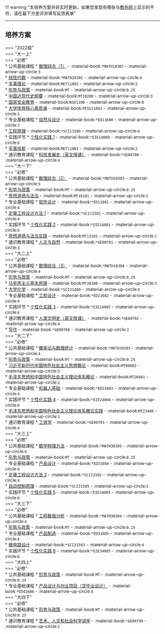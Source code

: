 !!! warning "本培养方案并非实时更新，如果您发现有哪些与[教务网](https://my.cqu.edu.cn)上显示的不符，请在最下方差评并填写反馈表单"

---

## 培养方案  
=== "2022级"  
    === "大一上"  
        === "必修"  
            * 公共基础课程
                * [数理综合（1）](../../../course/数理综合.md) - :material-book:`*MATH10302` - :material-arrow-up-circle:`3`  
                * [线性代数](../../../course/线性代数.md) - :material-book:`*MATH20302` - :material-arrow-up-circle:`4`  
                * [军事理论](../../../course/军事理论.md) - :material-book:`MET11002` - :material-arrow-up-circle:`2`  
                * [形势与政策](../../../course/形势与政策.md) - :material-book:`MT` - :material-arrow-up-circle:`0.25`  
                * [中国近现代史纲要](../../../course/中国近现代史纲要.md) - :material-book:`MT10200` - :material-arrow-up-circle:`3`  
                * [国家安全教育](../../../course/国家安全教育.md) - :material-book:`NSE1100` - :material-arrow-up-circle:`0`  
                * [大学体育核心素质课](../../../course/体育.md) - :material-book:`PESS21001` - :material-arrow-up-circle:`1`  
            * 专业基础课程
                * [自然与设计](../../../course/自然与设计.md) - :material-book:`*ED11600` - :material-arrow-up-circle:`3`  
                * [工程原理](../../../course/工程原理.md) - :material-book:`*SCI11500` - :material-arrow-up-circle:`4`  
            * 实践环节
                * [个性化实践 1](../../../course/个性化实践.md) - :material-book:`*EIE14000` - :material-arrow-up-circle:`6`  
                * [军事技能](../../../course/军事技能.md) - :material-book:`MET11001` - :material-arrow-up-circle:`2`  
            * 通识教育课程
                * [科技发展史（英文授课）](../../../course/科技发展史.md) - :material-book:`*GE00700` - :material-arrow-up-circle:`4`  
    === "大一下"  
        === "必修"  
            * 公共基础课程
                * [数理综合（2）](../../../course/数理综合.md) - :material-book:`*MATH10303` - :material-arrow-up-circle:`5`  
                * [形势与政策](../../../course/形势与政策.md) - :material-book:`MT` - :material-arrow-up-circle:`0.25`  
                * [思想道德与法治](../../../course/思想道德与法治.md) - :material-book:`MT10101` - :material-arrow-up-circle:`2`  
            * 专业基础课程
                * [软件设计](../../../course/软件设计.md) - :material-book:`*ED11601` - :material-arrow-up-circle:`4`  
                * [定量工程设计方法 1](../../../course/定量工程设计方法.md) - :material-book:`*SCI11501` - :material-arrow-up-circle:`4`  
            * 实践环节
                * [个性化实践 2](../../../course/个性化实践.md) - :material-book:`*EIE14001` - :material-arrow-up-circle:`6`  
                * [思想道德与法治实践](../../../course/思想道德与法治实践.md) - :material-book:`MT13101` - :material-arrow-up-circle:`1`  
            * 通识教育课程
                * [人文与自然](../../../course/人文与自然.md) - :material-book:`*GE00701` - :material-arrow-up-circle:`3`  
    === "大二上"  
        === "必修"  
            * 公共基础课程
                * [数理综合（3）](../../../course/数理综合.md) - :material-book:`*MATH10304` - :material-arrow-up-circle:`4`  
                * [形势与政策](../../../course/形势与政策.md) - :material-book:`MT` - :material-arrow-up-circle:`0.25`  
                * [马克思主义基本原理](../../../course/马克思主义基本原理.md) - :material-book:`MT20300` - :material-arrow-up-circle:`3`  
                * [大学化学](../../../course/大学化学.md) - :material-book:`*SCI21400` - :material-arrow-up-circle:`4`  
            * 专业基础课程
                * [工程设计](../../../course/工程设计.md) - :material-book:`*ED21602` - :material-arrow-up-circle:`4`  
            * 实践环节
                * [个性化实践 3](../../../course/个性化实践.md) - :material-book:`*EIE24002` - :material-arrow-up-circle:`6`  
            * 通识教育课程
                * [人类文明史（英文授课）](../../../course/人类文明史.md) - :material-book:`*GE00702` - :material-arrow-up-circle:`4`  
                * [写作](../../../course/写作.md) - :material-book:`*GE00706` - :material-arrow-up-circle:`2`  
    === "大二下"  
        === "必修"  
            * 公共基础课程
                * [概率论与数理统计](../../../course/概率论与数理统计.md) - :material-book:`*MATH30303` - :material-arrow-up-circle:`4`  
                * [形势与政策](../../../course/形势与政策.md) - :material-book:`MT` - :material-arrow-up-circle:`0.25`  
                * [习近平新时代中国特色社会主义思想概论](../../../course/习近平新时代中国特色社会主义思想概论.md) - :material-book:`MT00002` - :material-arrow-up-circle:`3`  
                * [毛泽东思想和中国特色社会主义理论体系概论](../../../course/毛泽东思想和中国特色社会主义理论体系概论.md) - :material-book:`MT20401` - :material-arrow-up-circle:`2`  
            * 专业基础课程
                * [机器人基础](../../../course/机器人基础.md) - :material-book:`*ED21603` - :material-arrow-up-circle:`4`  
            * 实践环节
                * [个性化实践 4](../../../course/个性化实践.md) - :material-book:`*EIE24004` - :material-arrow-up-circle:`6`  
                * [毛泽东思想和中国特色社会主义理论体系概论实践](../../../course/毛泽东思想和中国特色社会主义理论体系概论实践.md) - :material-book:`MT23400` - :material-arrow-up-circle:`1`  
            * 通识教育课程
                * [工效学](../../../course/工效学.md) - :material-book:`*GE00703` - :material-arrow-up-circle:`4`  
    === "大三上"  
        === "必修"  
            * 公共基础课程
                * [数学物理方法](../../../course/数学物理方法.md) - :material-book:`*MATH30305` - :material-arrow-up-circle:`4`  
                * [形势与政策](../../../course/形势与政策.md) - :material-book:`MT` - :material-arrow-up-circle:`0.25`  
            * 专业基础课程
                * [产品设计](../../../course/产品设计.md) - :material-book:`*ED31604` - :material-arrow-up-circle:`4`  
                * [定量工程设计方法 2](../../../course/定量工程设计方法.md) - :material-book:`*SCI21502` - :material-arrow-up-circle:`4`  
                * [自动控制原理](../../../course/自动控制原理.md) - :material-book:`*SCI31505` - :material-arrow-up-circle:`3`  
            * 实践环节
                * [个性化实践 5](../../../course/个性化实践.md) - :material-book:`*EIE34004` - :material-arrow-up-circle:`6`  
    === "大三下"  
        === "必修"  
            * 公共基础课程
                * [工程数值分析](../../../course/工程数值分析.md) - :material-book:`*MATH30304` - :material-arrow-up-circle:`4`  
                * [形势与政策](../../../course/形势与政策.md) - :material-book:`MT` - :material-arrow-up-circle:`0.25`  
            * 专业基础课程
                * [产品制造](../../../course/产品制造.md) - :material-book:`*ED31605` - :material-arrow-up-circle:`4`  
                * [微电路设计](../../../course/微电路设计.md) - :material-book:`*SCI31503` - :material-arrow-up-circle:`4`  
            * 实践环节
                * [个性化实践 6](../../../course/个性化实践.md) - :material-book:`*EIE34005` - :material-arrow-up-circle:`6`  
    === "大四上"  
        === "必修"  
            * 公共基础课程
                * [形势与政策](../../../course/形势与政策.md) - :material-book:`MT` - :material-arrow-up-circle:`0.25`  
            * 专业基础课程
                * [产品设计与创业项目（含毕业设计）](../../../course/产品设计与创业项目.md) - :material-book:`*ED41606` - :material-arrow-up-circle:`4`  
    === "大四下"  
        === "必修"  
            * 公共基础课程
                * [形势与政策](../../../course/形势与政策.md) - :material-book:`MT` - :material-arrow-up-circle:`0.25`  
            * 通识教育课程
                * [艺术、人文和社会科学讲座](../../../course/艺术%E3%80%81人文和社会科学讲座.md) - :material-book:`*GE00709` - :material-arrow-up-circle:`2`  